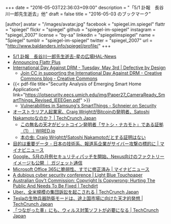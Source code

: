 +++
date = "2016-05-03T22:36:03+09:00"
description = "「5/1 訃報　長谷川一郎先生逝去」他"
draft = false
title = "2016-05-03 のブックマーク"

[author]
  avatar = "/images/avatar.jpg"
  facebook = "spiegel.im.spiegel"
  flattr = "spiegel"
  flickr = "spiegel"
  github = "spiegel-im-spiegel"
  instagram = "spiegel_2007"
  license = "by-sa"
  linkedin = "spiegelimspiegel"
  name = "Spiegel"
  tumblr = "spiegel-im-spiegel"
  twitter = "spiegel_2007"
  url = "http://www.baldanders.info/spiegel/profile/"
+++

- [5/1 訃報　長谷川一郎先生逝去-星の広場HAL-News](http://blog.zaq.ne.jp/hoshinohiroba/article/977/)
- [Announcing Flattr Plus](http://blog.flattr.net/2016/05/announcing-flattr-plus/)
- [International Day Against DRM - Tuesday, May 3rd | Defective by Design](https://www.defectivebydesign.org/dayagainstdrm)
    - [Join CC in supporting the International Day Against DRM - Creative Commons blog - Creative Commons](https://blog.creativecommons.org/2016/05/03/join-cc-supporting-international-day-drm/)
- {{< pdf-file title="Security Analysis of Emerging Smart Home Applications" link="https://iotsecurity.eecs.umich.edu/img/Paper27_CameraReady_SmartThings_Revised_IEEEGen.pdf" >}}
    - [Vulnerabilities in Samsung's SmartThings - Schneier on Security](https://www.schneier.com/blog/archives/2016/05/vulnerabilities_5.html)
- [オーストラリア人起業家、Craig WrightがBitcoinの発明者、Satoshi Nakamotoなのか？ | TechCrunch Japan](http://jp.techcrunch.com/2016/05/03/20160502major-questions-arise-over-craig-wrights-claim-to-be-satoshi-nakamoto/)
    - [この無名の天才がビットコイン発明者「サトシ・ナカモト」である証拠（1）｜WIRED.jp](http://wired.jp/2016/05/03/bitcoins-creator-satoshi-nakamoto-is-1/)
    - [本の虫: Craig WrightがSatoshi Nakamotoだとする証明はない](http://cpplover.blogspot.jp/2016/05/craig-wrightsatoshi-nakamoto.html)
- [目的は重要データ - 日本の技術系、報道系企業がサイバー攻撃の標的に | マイナビニュース](http://news.mynavi.jp/news/2016/05/02/354/)
- [Google、5月の月例セキュリティパッチを開始、Nexus向けのファクトリーイメージも公開 ｜ ガジェット通信](http://getnews.jp/archives/1454643)
- [Microsoft Office 365に脆弱性、すでに修正済み | マイナビニュース](http://news.mynavi.jp/news/2016/05/03/054/)
- [A dubious cyber security conference | Light Blue Touchpaper](https://www.lightbluetouchpaper.org/2016/05/02/a-dubious-cyber-security-conference/)
- [Australian Gov't Commission: Copyright Is Copywrong; Hurting The Public And Needs To Be Fixed | Techdirt](https://www.techdirt.com/articles/20160429/18014234315/australian-govt-commission-copyright-is-copywrong-hurting-public-needs-to-be-fixed.shtml)
- [Uber、全米規模の集団訴訟を起こされる | TechCrunch Japan](http://jp.techcrunch.com/2016/05/03/20160502uber-is-facing-a-nationwide-class-action-lawsuit/)
- [Teslaの生物兵器防衛モードは、途上国市場に向けた天才的発想 | TechCrunch Japan](http://jp.techcrunch.com/2016/05/03/20160502tesla-bioweapon-mode-for-whiffy-cities/)
- [「つながった車」にも、ウィルス対策ソフトが必要になる | TechCrunch Japan](http://jp.techcrunch.com/2016/05/03/20160502even-your-connected-car-will-need-antivirus-software/)
